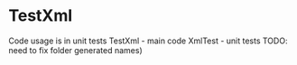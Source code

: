 # TestXml
Code usage is in unit tests
TestXml - main code
XmlTest - unit tests
TODO: need to fix folder generated names) 
